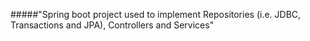 #####"Spring boot project used to implement Repositories (i.e. JDBC, Transactions and JPA), Controllers and Services"